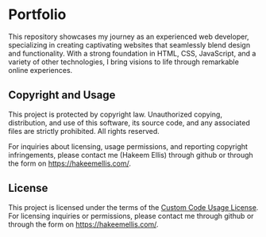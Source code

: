 # Portfolio
This repository showcases my journey as an experienced web developer, specializing in creating captivating websites that seamlessly blend design and functionality. With a strong foundation in HTML, CSS, JavaScript, and a variety of other technologies, I bring visions to life through remarkable online experiences. 

## Copyright and Usage

This project is protected by copyright law. Unauthorized copying, distribution, and use of this software, its source code, and any associated files are strictly prohibited. All rights reserved.

For inquiries about licensing, usage permissions, and reporting copyright infringements, please contact me (Hakeem Ellis) through github or through the form on https://hakeemellis.com/.

## License

This project is licensed under the terms of the [Custom Code Usage License](LICENSE.md). For licensing inquiries or permissions, please contact me through github or through the form on https://hakeemellis.com/.

